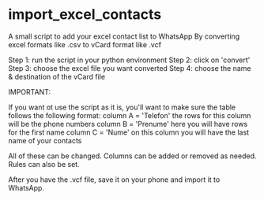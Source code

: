 # import_excel_contacts
A small script to add your excel contact list to WhatsApp
By converting excel formats like .csv to vCard format like .vcf

Step 1: run the script in your python environment
Step 2: click on 'convert'
Step 3: choose the excel file you want converted
Step 4: choose the name & destination of the vCard file

IMPORTANT:

If you want ot use the script as it is, you'll want to make sure the table follows the following format:
column A = 'Telefon' the rows for this column will be the phone numbers
column B = 'Prenume' here you will have rows for the first name
column C = 'Nume' on this column you will have the last name of your contacts

All of these can be changed. Columns can be added or removed as needed. Rules can also be set.

After you have the .vcf file, save it on your phone and import it to WhatsApp.
